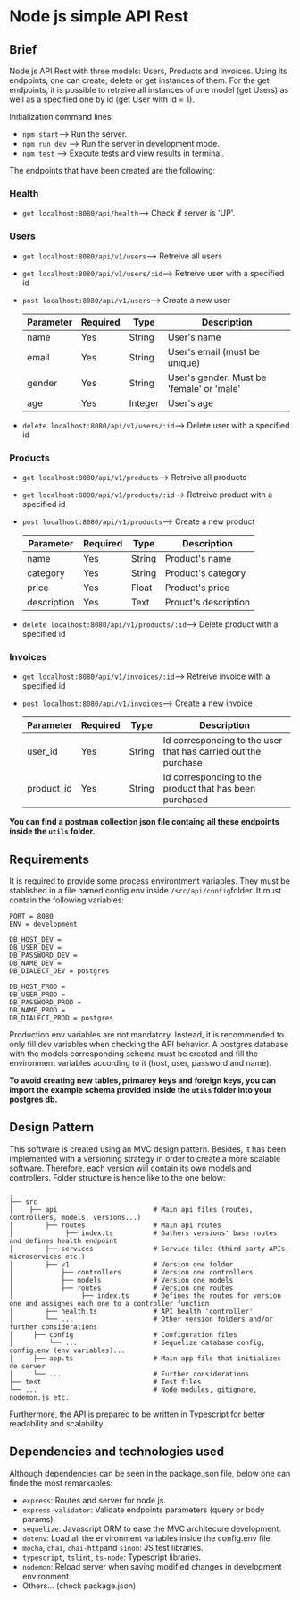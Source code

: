 # Node js simple API Rest

## Brief

Node js API Rest with three models: Users, Products and Invoices. Using its endpoints, one can create, delete or get instances of them. For the get endpoints, it is possible to retreive all instances of one model (get Users) as well as a specified one by id (get User with id = 1).

Initialization command lines:

 * `npm start`--> Run the server.
 * `npm run dev` --> Run the server in development mode.
 * `npm test` --> Execute tests and view results in terminal.

The endpoints that have been created are the following:

  ### Health
  
  * `get localhost:8080/api/health`--> Check if server is 'UP'.

  ### Users

  * `get localhost:8080/api/v1/users`--> Retreive all users
  
  * `get localhost:8080/api/v1/users/:id`--> Retreive user with a specified id
  
  * `post localhost:8080/api/v1/users`--> Create a new user
  
     |   Parameter   | Required |  Type  |  Description  |
     | ------------- | ------------- | ------------- | ------------- |
     | name | Yes |  String  |  User's name  |  
     | email | Yes |  String  |  User's email (must be unique)  |  
     | gender | Yes |  String  |  User's gender. Must be 'female' or 'male'  |  
     | age | Yes |  Integer  |  User's age  |
     
  * `delete localhost:8080/api/v1/users/:id`--> Delete user with a specified id
  
  ### Products
  
  * `get localhost:8080/api/v1/products`--> Retreive all products
  
  * `get localhost:8080/api/v1/products/:id`--> Retreive product with a specified id
  
  * `post localhost:8080/api/v1/products`--> Create a new product
  
     |   Parameter   | Required |  Type  |  Description  |
     | ------------- | ------------- | ------------- | ------------- |
     | name | Yes |  String  |  Product's name  |  
     | category | Yes |  String  |  Product's category  |  
     | price | Yes |  Float  |  Product's price  |  
     | description | Yes |  Text  |  Prouct's description  |
     
  * `delete localhost:8080/api/v1/products/:id`--> Delete product with a specified id
  
  ### Invoices
    
  * `get localhost:8080/api/v1/invoices/:id`--> Retreive invoice with a specified id
  
  * `post localhost:8080/api/v1/invoices`--> Create a new invoice
  
     |   Parameter   | Required |  Type  |  Description  |
     | ------------- | ------------- | ------------- | ------------- |
     | user_id | Yes |  String  |  Id corresponding to the user that has carried out the purchase  |  
     | product_id | Yes |  String  |  Id corresponding to the product that has been purchased  |  
     
**You can find a postman collection json file containg all these endpoints inside the `utils` folder.**
       
## Requirements

It is required to provide some process environtment variables. They must be stablished in a file named config.env inside `/src/api/config`folder. It must contain the following variables:

```
PORT = 8080
ENV = development

DB_HOST_DEV =
DB_USER_DEV =
DB_PASSWORD_DEV =
DB_NAME_DEV =
DB_DIALECT_DEV = postgres

DB_HOST_PROD =
DB_USER_PROD =
DB_PASSWORD_PROD =
DB_NAME_PROD =
DB_DIALECT_PROD = postgres
```
Production env variables are not mandatory. Instead, it is recommended to only fill dev variables when checking the API behavior. A postgres database with the models corresponding schema must be created and fill the environment variables according to it (host, user, password and name).

**To avoid creating new tables, primarey keys and foreign keys, you can import the example schema provided inside the `utils` folder into your postgres db.**

## Design Pattern

This software is created using an MVC design pattern. Besides, it has been implemented with a versioning strategy in order to create a more scalable software. Therefore, each version will contain its own models and controllers. Folder structure is hence like to the one below: 

```
.
├── src
│    ├── api                        # Main api files (routes, controllers, models, versions...)                       
│        ├── routes                 # Main api routes
│             ├── index.ts          # Gathers versions' base routes and defines health endpoint                    
│        ├── services               # Service files (third party APIs, microservices etc.)
│        ├── v1                     # Version one folder
│            ├── controllers        # Version one controllers
│            ├── models             # Version one models
│            ├── routes             # Version one routes
│                 ├── index.ts      # Defines the routes for version one and assignes each one to a controller function
│        ├── health.ts              # API health 'controller'
│        └── ...                    # Other version folders and/or further considerations
│     ├── config                    # Configuration files
│         └── ...                   # Sequelize database config, config.env (env variables)...
│     ├── app.ts                    # Main app file that initializes de server
│     └── ...                       # Further considerations
├── test                            # Test files
└── ...                             # Node modules, gitignore, nodemon.js etc.
```

Furthermore, the API is prepared to be written in Typescript for better readability and scalability. 

## Dependencies and technologies used

Although dependencies can be seen in the package.json file, below one can finde the most remarkables:

 * `express`: Routes and server for node js.
 * `express-validator`: Validate endpoints parameters (query or body params).
 * `sequelize`: Javascript ORM to ease the MVC architecure development.
 * `dotenv`: Load all the environment variables inside the config.env file.
 * `mocha`, `chai`, `chai-http`and `sinon`: JS test libraries.
 * `typescript`, `tslint`, `ts-node`: Typescript libraries.
 * `nodemon`: Reload server when saving modified changes in development environment.
 * Others... (check package.json)
 

